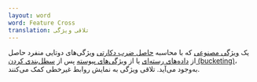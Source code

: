 ```yaml
---
layout: word
word: Feature Cross
translation: تلاقی ویژگی
---
```


یک [ویژگی مصنوعی](/S/synthetic_feature) که با محاسبه [حاصل ضرب دکارتی](https://wikipedia.org/wiki/Cartesian_product) ویژگی‌های دوتایی منفرد حاصل از [داده‌های رسته‌ای](/C/categorical_data) یا از [ویژگی‌های پیوسته](/C/continuous_feature) پس از [سطل‌بندی کردن (bucketing)](/B/bucketing)، به‌وجود می‌آید. تلاقی ویژگی به نمایش روابط غیرخطی کمک می‌کنند.
